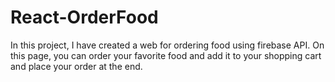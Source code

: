 # React-OrderFood
 In this project, I have created a web for ordering food using firebase API. On this page, you can order your favorite food and add it to your shopping cart and place your order at the end.
